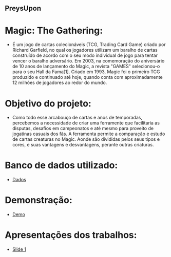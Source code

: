 ## PreysUpon

# Magic: The Gathering:

- É um jogo de cartas colecionáveis (TCG, Trading Card Game) criado por Richard Garfield, no qual os jogadores utilizam um baralho de cartas construído de acordo com o seu modo individual de jogo para tentar vencer o baralho adversário. Em 2003, na comemoração do aniversário de 10 anos de lançamento do Magic, a revista "GAMES" selecionou-o para o seu Hall da Fama[1]. Criado em 1993, Magic foi o primeiro TCG produzido e continuado até hoje, quando conta com aproximadamente 12 milhões de jogadores ao redor do mundo. 

# Objetivo do projeto:

- Como todo esse arcabouço de cartas e anos de temporadas, percebemos a necessidade de criar uma ferramente que facilitaria as disputas, desafios em campeonatos e até mesmo para proveito de jogatinas casuais dos fãs. A ferramenta permite a comparação e estudo de cartas creaturas no Magic. Aonde são divididas pelos seus tipos e cores, e suas vantagens e desvantagens, perante outras criaturas.

# Banco de dados utilizado:

- [Dados](https://mtgjson.com/json/AllCards-x.json.zip)

# Demonstração:

* [Demo](https://joaosant0s.github.io/PreysUpon-visualizacao-2017-1/PreysUpon/index.html)

# Apresentações dos trabalhos:

* [Slide 1](https://docs.google.com/presentation/d/1ACfgtsNTGGxi0Z9UDIBLR_borld4uOwsBg-xMeepiqs/edit?usp=sharing)